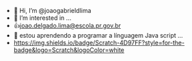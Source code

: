 - 👋 Hi, I’m @joaogabrieldlima
- 👀 I’m interested in ...
- :+1:joao.delgado.lima@escola.pr.gov.br
- 🌱 estou aprendendo a programar a línguagem Java script ...
- https://img.shields.io/badge/Scratch-4D97FF?style=for-the-badge&logo=Scratch&logoColor=white

